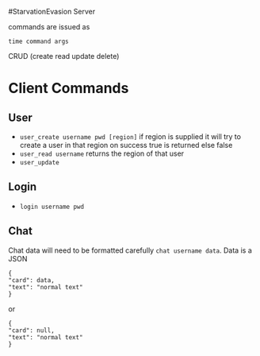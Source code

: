 #StarvationEvasion Server

commands are issued as

```
time command args
```

CRUD (create read update delete)

# Client Commands

## User

* ```user_create username pwd [region]``` if region is supplied it will try to create a user in that region
on success true is returned else false
* ```user_read username```  returns the region of that user
* ```user_update ```

## Login

* ```login username pwd```

## Chat
Chat data will need to be formatted carefully ```chat username data```. Data is a JSON

```
{
"card": data,
"text": "normal text"
}
```
or
```
{
"card": null,
"text": "normal text"
}
```

